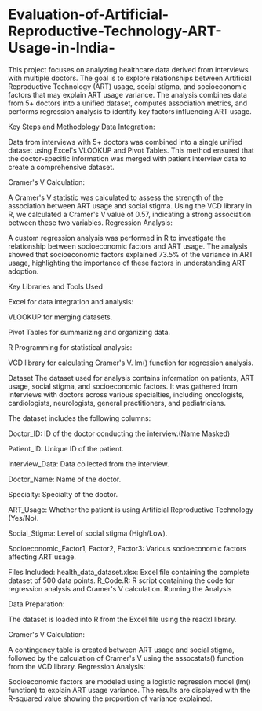 # Evaluation-of-Artificial-Reproductive-Technology-ART-Usage-in-India-
This project focuses on analyzing healthcare data derived from interviews with multiple doctors. The goal is to explore relationships between Artificial Reproductive Technology (ART) usage, social stigma, and socioeconomic factors that may explain ART usage variance. The analysis combines data from 5+ doctors into a unified dataset, computes association metrics, and performs regression analysis to identify key factors influencing ART usage.

Key Steps and Methodology
Data Integration:

Data from interviews with 5+ doctors was combined into a single unified dataset using Excel's VLOOKUP and Pivot Tables. This method ensured that the doctor-specific information was merged with patient interview data to create a comprehensive dataset.

Cramer's V Calculation:

A Cramer's V statistic was calculated to assess the strength of the association between ART usage and social stigma. Using the VCD library in R, we calculated a Cramer's V value of 0.57, indicating a strong association between these two variables.
Regression Analysis:

A custom regression analysis was performed in R to investigate the relationship between socioeconomic factors and ART usage. The analysis showed that socioeconomic factors explained 73.5% of the variance in ART usage, highlighting the importance of these factors in understanding ART adoption.

Key Libraries and Tools Used

Excel for data integration and analysis:

VLOOKUP for merging datasets.

Pivot Tables for summarizing and organizing data.

R Programming for statistical analysis:

VCD library for calculating Cramer's V.
lm() function for regression analysis.

Dataset
The dataset used for analysis contains information on patients, ART usage, social stigma, and socioeconomic factors. It was gathered from interviews with doctors across various specialties, including oncologists, cardiologists, neurologists, general practitioners, and pediatricians.

The dataset includes the following columns:

Doctor_ID: ID of the doctor conducting the interview.(Name Masked)

Patient_ID: Unique ID of the patient.

Interview_Data: Data collected from the interview.

Doctor_Name: Name of the doctor.

Specialty: Specialty of the doctor.

ART_Usage: Whether the patient is using Artificial Reproductive Technology (Yes/No).

Social_Stigma: Level of social stigma (High/Low).

Socioeconomic_Factor1, Factor2, Factor3: Various socioeconomic factors affecting ART usage.

Files Included:
health_data_dataset.xlsx: Excel file containing the complete dataset of 500 data points.
R_Code.R: R script containing the code for regression analysis and Cramer's V calculation.
Running the Analysis

Data Preparation:

The dataset is loaded into R from the Excel file using the readxl library.

Cramer's V Calculation:

A contingency table is created between ART usage and social stigma, followed by the calculation of Cramer's V using the assocstats() function from the VCD library.
Regression Analysis:

Socioeconomic factors are modeled using a logistic regression model (lm() function) to explain ART usage variance. The results are displayed with the R-squared value showing the proportion of variance explained.
